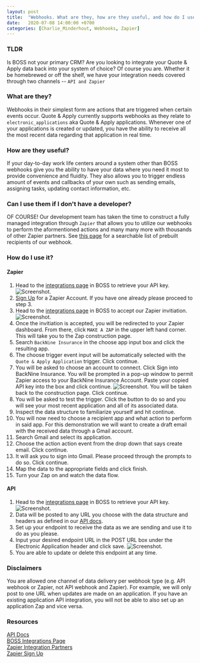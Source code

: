 ```yaml
---
layout: post
title:  "Webhooks. What are they, how are they useful, and how do I use them?"
date:   2020-07-08 14:00:00 +0700
categories: [Charlie_Minderhout, Webhooks, Zapier]
---
```

### TLDR
Is BOSS not your primary CRM? Are you looking to integrate your Quote & Apply data back into your system of choice? Of course you are. Whether it be homebrewed or off the shelf, we have your integration needs covered through two channels -- `API and Zapier`

### What are they?
Webhooks in their simplest form are actions that are triggered when certain events occur. Quote & Apply currently supports webhooks as they relate to `electronic_applications` aka Quote & Apply applications. Whenever one of your applications is created or updated, you have the ability to receive all the most recent data regarding that application in real time.

### How are they useful?
If your day-to-day work life centers around a system other than BOSS webhooks give you the ability to have your data where you need it most to provide convenience and fluidity. They also allows you to trigger endless amount of events and callbacks of your own such as sending emails, assigning tasks, updating contact information, etc.

### Can I use them if I don't have a developer?
OF COURSE! Our development team has taken the time to construct a fully managed integration through `Zapier` that allows you to utilize our webhooks to perform the aformentioned actions and many many more with thousands of other Zapier partners. See [this page](https://zapier.com/apps?utm_source=google&utm_medium=cpc&utm_campaign=gaw-usa-nua-search-general-brand_exact&utm_adgroup=brand-integrations&utm_term=zapier%20partners&utm_content=_pcrid_415927812915_pkw_zapier%20partners_pmt_e_pdv_c_slid__pgrid_88777545530_ptaid_kwd-872281977741_&gclid=EAIaIQobChMIiuy-naO-6gIV0RZ9Ch21LwjqEAAYASAAEgJOI_D_BwE) for a searchable list of prebuilt recipients of our webhook.

### How do I use it?

#### Zapier

1. Head to the [integrations page](https://app.back9ins.com/#/integrations) in BOSS to retrieve your API key. ![Screenshot](https://d1usw6tyldpxhi.cloudfront.net/2020-07-08-webhooks-1.png "Screenshot 1").
2. [Sign Up](https://zapier.com/sign-up/) for a Zapier Account. If you have one already please proceed to step 3.
3. Head to the [integrations page](https://app.back9ins.com/#/integrations) in BOSS to accept our Zapier invitiation. ![Screenshot](https://d1usw6tyldpxhi.cloudfront.net/2020-07-08-webhooks-2.png "Screenshot 2").
4. Once the invitiation is accepted, you will be redirected to your Zapier dashboard. From there, click `MAKE A ZAP` in the upper left hand corner. This will take you to the Zap construction page.
5. Search `BackNine Insurance` in the choose app input box and click the resulting app.
6. The choose trigger event input will be automatically selected with the `Quote & Apply Application` trigger. Click continue.
7. You will be asked to choose an account to connect. Click Sign into BackNine Insurance. You will be prompted in a pop-up window to permit Zapier access to your BackNine Insurance Account. Paste your copied API key into the box and click continue. ![Screenshot](https://d1usw6tyldpxhi.cloudfront.net/2020-07-08-webhooks-3.png "Screenshot 3"). You will be taken back to the construction page. Click continue.
8. You will be asked to test the trigger. Click the button to do so and you will see your most recent application and all of its associated data.
9. Inspect the data structure to familiarize yourself and hit continue.
10. You will now need to choose a recipient app and what action to perform in said app. For this demonstration we will want to create a draft email with the received data through a Gmail account.
11. Search Gmail and select its application.
12. Choose the action action event from the drop down that says create email. Click continue.
13. It will ask you to sign into Gmail. Please proceed through the prompts to do so. Click continue. 
14. Map the data to the appropriate fields and click finish. 
15. Turn your Zap on and watch the data flow.

#### API
1. Head to the [integrations page](https://app.back9ins.com/#/integrations) in BOSS to retrieve your API key. ![Screenshot](https://d1usw6tyldpxhi.cloudfront.net/2020-07-08-webhooks-1.png "Screenshot 1").
2. Data will be posted to any URL you choose with the data structure and headers as defined in our [API docs](https://docs.back9ins.com/#webhooks).
3. Set up your endpoint to receive the data as we are sending and use it to do as you please.
4. Input your desired endpoint URL in the POST URL box under the Electronic Application header and click save. ![Screenshot](https://d1usw6tyldpxhi.cloudfront.net/2020-07-08-webhooks-4.png "Screenshot 4").
5. You are able to update or delete this endpoint at any time.

### Disclaimers
You are allowed one channel of data delivery per webhook type (e.g. API webhook or Zapier, not API webhook and Zapier). For example, we will only post to one URL when updates are made on an application. If you have an existing application API integration, you will not be able to also set up an application Zap and vice versa.

### Resources
[API Docs](https://docs.back9ins.com/#webhooks)<br/>[BOSS Integrations Page](https://app.back9ins.com/#/integrations)<br/>[Zapier Integration Partners](https://zapier.com/apps?utm_source=google&utm_medium=cpc&utm_campaign=gaw-usa-nua-search-general-brand_exact&utm_adgroup=brand-integrations&utm_term=zapier%20partners&utm_content=_pcrid_415927812915_pkw_zapier%20partners_pmt_e_pdv_c_slid__pgrid_88777545530_ptaid_kwd-872281977741_&gclid=EAIaIQobChMIiuy-naO-6gIV0RZ9Ch21LwjqEAAYASAAEgJOI_D_BwE)<br/>[Zapier Sign Up](https://zapier.com/sign-up/)

